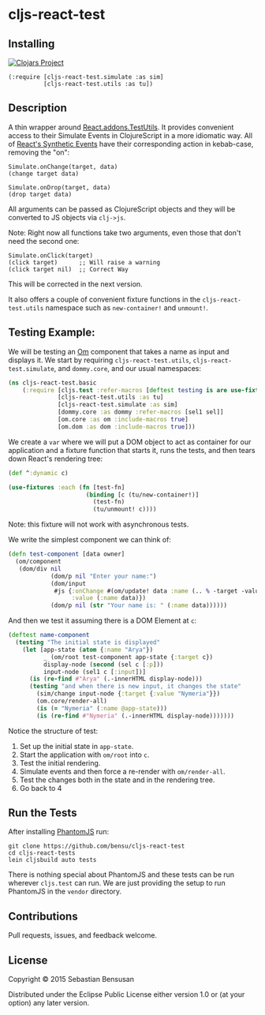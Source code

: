 # cljs-react-test 

## Installing

[![Clojars Project](http://clojars.org/cljs-react-test/latest-version.svg)](http://clojars.org/om-routes)

    (:require [cljs-react-test.simulate :as sim]
              [cljs-react-test.utils :as tu])

## Description

A thin wrapper around
[React.addons.TestUtils](https://facebook.github.io/react/docs/test-utils.html).
It provides convenient access to their Simulate Events in
ClojureScript in a more idiomatic way. All of
[React's Synthetic Events](https://facebook.github.io/react/docs/events.html)
have their corresponding action in kebab-case, removing the "on":

    Simulate.onChange(target, data)
    (change target data)

    Simulate.onDrop(target, data)
    (drop target data)

All arguments can be passed as ClojureScript objects and they will be
converted to JS objects via `clj->js`.

Note: Right now all functions take two arguments, even those that don't
need the second one:

    Simulate.onClick(target)
    (click target) 		;; Will raise a warning
    (click target nil)  ;; Correct Way

This will be corrected in the next version.

It also offers a couple of convenient fixture functions in the
`cljs-react-test.utils` namespace such as `new-container!` and `unmount!`.


## Testing Example:

We will be testing an [Om](https://github.com/omcljs/om) component that
takes a name as input and displays it. We start by requiring
`cljs-react-test.utils`, `cljs-react-test.simulate`, and `dommy.core`,
and our usual namespaces:

```clj
(ns cljs-react-test.basic
    (:require [cljs.test :refer-macros [deftest testing is are use-fixtures]]
              [cljs-react-test.utils :as tu]
              [cljs-react-test.simulate :as sim]
              [dommy.core :as dommy :refer-macros [sel1 sel]]
              [om.core :as om :include-macros true]
              [om.dom :as dom :include-macros true]))
```

We create a `var` where we will put a DOM object to act as container
for our application and a fixture function that starts it, runs the
tests, and then tears down React's rendering tree:

```clj
(def ^:dynamic c)

(use-fixtures :each (fn [test-fn]
                      (binding [c (tu/new-container!)]
                        (test-fn)
                        (tu/unmount! c))))
```

Note: this fixture will not work with asynchronous tests.

We write the simplest component we can think of:

```clj
(defn test-component [data owner]
  (om/component
   (dom/div nil
            (dom/p nil "Enter your name:")
            (dom/input 
             #js {:onChange #(om/update! data :name (.. % -target -value))
                  :value (:name data)})
            (dom/p nil (str "Your name is: " (:name data))))))
```

And then we test it assuming there is a DOM Element at `c`:

```clj
(deftest name-component
  (testing "The initial state is displayed"
    (let [app-state (atom {:name "Arya"})
          _ (om/root test-component app-state {:target c})
          display-node (second (sel c [:p]))
          input-node (sel1 c [:input])]
      (is (re-find #"Arya" (.-innerHTML display-node)))
      (testing "and when there is new input, it changes the state"
        (sim/change input-node {:target {:value "Nymeria"}})
        (om.core/render-all)
        (is (= "Nymeria" (:name @app-state)))
        (is (re-find #"Nymeria" (.-innerHTML display-node)))))))
```

Notice the structure of test:

1. Set up the initial state in `app-state`.
2. Start the application with `om/root` into `c`.
3. Test the initial rendering.
4. Simulate events and then force a re-render with `om/render-all`.
5. Test the changes both in the state and in the rendering tree.
6. Go back to 4

## Run the Tests 

After installing [PhantomJS](http://phantomjs.org/) run:

    git clone https://github.com/bensu/cljs-react-test
    cd cljs-react-tests 
    lein cljsbuild auto tests 

There is nothing special about PhantomJS and these tests can be run
wherever `cljs.test` can run. We are just providing the setup to run
PhantomJS in the `vendor` directory.

## Contributions

Pull requests, issues, and feedback welcome.

## License

Copyright © 2015 Sebastian Bensusan

Distributed under the Eclipse Public License either version 1.0 or (at
your option) any later version.
